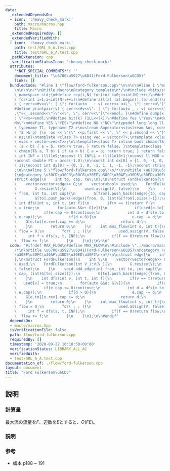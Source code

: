 ```yaml
---
data:
  _extendedDependsOn:
  - icon: ':heavy_check_mark:'
    path: macro/macros.hpp
    title: Macro
  _extendedRequiredBy: []
  _extendedVerifiedWith:
  - icon: ':heavy_check_mark:'
    path: test/GRL_6_A.test.cpp
    title: test/GRL_6_A.test.cpp
  _pathExtension: cpp
  _verificationStatusIcon: ':heavy_check_mark:'
  attributes:
    '*NOT_SPECIAL_COMMENTS*': ''
    document_title: "\u6700\u5927\u6D41(Ford-Fulkerson\u6CD5)"
    links: []
  bundledCode: "#line 1 \"flow/ford-fulkerson.cpp\"\n\n\n\n#line 1 \"macro/macros.hpp\"\
    \n\n\n\n/*\n@title Macro\n@category template\n*/\n#include <bits/stdc++.h>\nusing\
    \ namespace std;\n#define rep(i,N) for(int i=0;i<int(N);++i)\n#define rep1(i,N)\
    \ for(int i=1;i<int(N);++i)\n#define all(a) (a).begin(),(a).end()\n#define print(v)\
    \ { cerr<<#v<<\": [ \"; for(auto _ : v) cerr<<_<<\", \"; cerr<<\"]\"<<endl; }\n\
    #define printpair(v) { cerr<<#v<<\": [ \"; for(auto _ : v) cerr<<\"{\"<<_.first<<\"\
    ,\"<<_.second<<\"}\"<<\", \"; cerr<<\"]\"<<endl; }\n#define dump(x) cerr<<#x<<\"\
    : \"<<x<<endl;\n#define bit(k) (1LL<<(k))\n#define Yes \"Yes\"\n#define No \"\
    No\"\n#define YES \"YES\"\n#define NO \"NO\"\ntypedef long long ll;\n\ntemplate<\
    \ typename T1, typename T2 >\nostream &operator<<(ostream &os, const pair< T1,\
    \ T2 >& p) {\n  os << \"{\" <<p.first << \", \" << p.second << \"}\";\n  return\
    \ os;\n}\ntemplate <class T> using vec = vector<T>;\ntemplate <class T> using\
    \ vvec = vector<vec<T>>;\n\ntemplate<class T> inline bool chmax(T& a, T b) { if\
    \ (a < b) { a = b; return true; } return false; }\ntemplate<class T> inline bool\
    \ chmin(T& a, T b) { if (a > b) { a = b; return true; } return false; }\n\nconst\
    \ int INF = (ll)1e9;\nconst ll INFLL = (ll)1e18+1;\nconst ll MOD = (ll)1e9+7;\n\
    \nconst double PI = acos(-1.0);\n\nconst int dx[8] = {1, 0, -1, 0, 1, -1, -1,\
    \ 1};\nconst int dy[8] = {0, 1, 0, -1, 1, 1, -1, -1};\nconst string dir = \"DRUL\"\
    ;\n\n\n#line 5 \"flow/ford-fulkerson.cpp\"\n/*\n\n@title \u6700\u5927\u6D41(Ford-Fulkerson\u6CD5\
    )\n@category \u30CD\u30C3\u30C8\u30EF\u30FC\u30AF\u30D5\u30ED\u30FC\n\n*/\n\n\
    struct edge{\n    int to, cap, rev;\n};\n\nstruct FordFulkerson{\n    int V;\n\
    \    vector<vector<edge>> G;\n    vector<bool> used;\n    FordFulkerson(int V_):V(V_){\n\
    \        G.resize(V);\n        used.assign(V, false);\n    }\n    void add_edge(int\
    \ from, int to, int cap){\n        G[from].push_back((edge){to, cap, (int)G[to].size()});\n\
    \        G[to].push_back((edge){from, 0, (int)G[from].size()-1});\n    }\n   \
    \ int dfs(int v, int t, int f){\n        if(v == t)return f;\n        used[v]\
    \ = true;\n        for(auto &&e: G[v]){\n            if(used[e.to])continue;\n\
    \            if(e.cap <= 0)continue;\n            int d = dfs(e.to, t, min(f,\
    \ e.cap));\n            if(d > 0){\n                e.cap -= d;\n            \
    \    G[e.to][e.rev].cap += d;\n                return d;\n            }\n    \
    \    }\n        return 0;\n    }\n    int max_flow(int s, int t){\n        int\
    \ flow = 0;\n        for( ; ; ){\n            used.assign(V, false);\n       \
    \     int f = dfs(s, t, INF);\n            if(f == 0)return flow;\n          \
    \  flow += f;\n        }\n    }\n};\n\n\n"
  code: "#ifndef MAX_FLOW\n#define MAX_FLOW\n\n#include \"../macro/macros.hpp\"\n\
    /*\n\n@title \u6700\u5927\u6D41(Ford-Fulkerson\u6CD5)\n@category \u30CD\u30C3\u30C8\
    \u30EF\u30FC\u30AF\u30D5\u30ED\u30FC\n\n*/\n\nstruct edge{\n    int to, cap, rev;\n\
    };\n\nstruct FordFulkerson{\n    int V;\n    vector<vector<edge>> G;\n    vector<bool>\
    \ used;\n    FordFulkerson(int V_):V(V_){\n        G.resize(V);\n        used.assign(V,\
    \ false);\n    }\n    void add_edge(int from, int to, int cap){\n        G[from].push_back((edge){to,\
    \ cap, (int)G[to].size()});\n        G[to].push_back((edge){from, 0, (int)G[from].size()-1});\n\
    \    }\n    int dfs(int v, int t, int f){\n        if(v == t)return f;\n     \
    \   used[v] = true;\n        for(auto &&e: G[v]){\n            if(used[e.to])continue;\n\
    \            if(e.cap <= 0)continue;\n            int d = dfs(e.to, t, min(f,\
    \ e.cap));\n            if(d > 0){\n                e.cap -= d;\n            \
    \    G[e.to][e.rev].cap += d;\n                return d;\n            }\n    \
    \    }\n        return 0;\n    }\n    int max_flow(int s, int t){\n        int\
    \ flow = 0;\n        for( ; ; ){\n            used.assign(V, false);\n       \
    \     int f = dfs(s, t, INF);\n            if(f == 0)return flow;\n          \
    \  flow += f;\n        }\n    }\n};\n\n#endif"
  dependsOn:
  - macro/macros.hpp
  isVerificationFile: false
  path: flow/ford-fulkerson.cpp
  requiredBy: []
  timestamp: '2020-09-22 16:18:50+09:00'
  verificationStatus: LIBRARY_ALL_AC
  verifiedWith:
  - test/GRL_6_A.test.cpp
documentation_of: ./flow/ford-fulkerson.cpp
layout: document
title: "Ford Fulkerson\u6CD5"
---
```


## 説明
### 計算量
最大流の流量を$F$、辺数を$E$とすると、$O(FE)$。

### 説明

### 参考
- 蟻本 p188 ~ 191